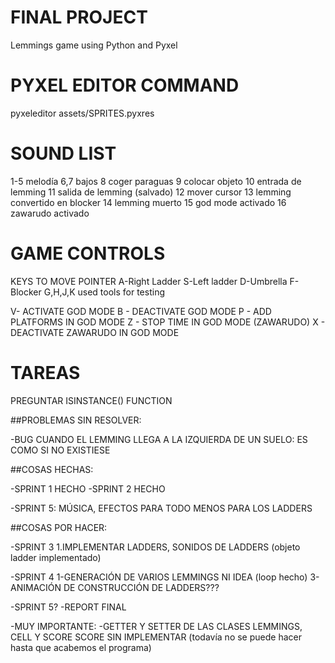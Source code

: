 # FINAL PROJECT

Lemmings game using Python and Pyxel

# PYXEL EDITOR COMMAND

pyxeleditor assets/SPRITES.pyxres 

# SOUND LIST
1-5 melodía
6,7 bajos
8 coger paraguas
9 colocar objeto
10 entrada de lemming
11 salida de lemming (salvado)
12 mover cursor
13 lemming convertido en blocker
14 lemming muerto
15 god mode activado
16 zawarudo activado

# GAME CONTROLS
KEYS TO MOVE POINTER
A-Right Ladder
S-Left ladder
D-Umbrella
F-Blocker
G,H,J,K used tools for testing

V- ACTIVATE GOD MODE
B - DEACTIVATE GOD MODE
P - ADD PLATFORMS IN GOD MODE
Z - STOP TIME IN GOD MODE (ZAWARUDO)
X - DEACTIVATE ZAWARUDO IN GOD MODE


# TAREAS

PREGUNTAR ISINSTANCE() FUNCTION

##PROBLEMAS SIN RESOLVER:

-BUG CUANDO EL LEMMING LLEGA A LA IZQUIERDA DE UN SUELO: ES COMO SI NO EXISTIESE

##COSAS HECHAS:

-SPRINT 1 HECHO
-SPRINT 2 HECHO  

-SPRINT 5:
    MÚSICA, EFECTOS PARA TODO MENOS PARA LOS LADDERS


##COSAS POR HACER:

-SPRINT 3
1.IMPLEMENTAR LADDERS, SONIDOS DE LADDERS (objeto ladder implementado)

-SPRINT 4
1-GENERACIÓN DE VARIOS LEMMINGS NI IDEA (loop hecho)
3-ANIMACIÓN DE CONSTRUCCIÓN DE LADDERS???

-SPRINT 5?
-REPORT FINAL

-MUY IMPORTANTE:
-GETTER Y SETTER DE LAS CLASES LEMMINGS, CELL Y SCORE SCORE SIN IMPLEMENTAR
(todavía no se puede hacer hasta que acabemos el programa)







